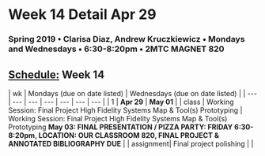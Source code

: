 # Week 14 Detail Apr 29

### Spring 2019 • Clarisa Diaz, Andrew Kruczkiewicz • Mondays and Wednesdays • 6:30-8:20pm • 2MTC MAGNET 820

## [Schedule:](./) Week 14

| wk | Mondays \(due on date listed\) | Wednesdays \(due on date listed\) |
| --- | --- | --- | --- | --- | --- | --- |
| 1 | **Apr 29** | **May 01** |
| class | Working Session: Final Project High Fidelity Systems Map & Tool(s) Prototyping  |  Working Session: Final Project High Fidelity Systems Map & Tool(s) Prototyping **May 03: FINAL PRESENTATION / PIZZA PARTY: FRIDAY 6:30-8:20pm, LOCATION: OUR CLASSROOM 820, FINAL PROJECT & ANNOTATED BIBLIOGRAPHY DUE** |
| assignment| Final project polishing  |   |
